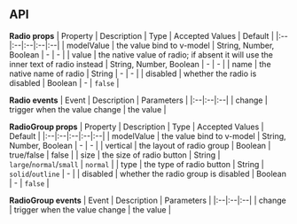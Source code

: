 ## API

**Radio props**
| Property | Description | Type | Accepted Values | Default |
|:--|:--|:--|:--|:--|
| modelValue | the value bind to v-model | String, Number, Boolean | - | - |
| value | the native value of radio; if absent it will use the inner text of radio instead | String, Number, Boolean | - | - |
| name | the native name of radio | String | - | - |
| disabled | whether the radio is disabled | Boolean | - | `false` |

**Radio events**
| Event | Description | Parameters |
|:--|:--|:--|
| change | trigger when the value change | the value |

**RadioGroup props**
| Property | Description | Type | Accepted Values | Default |
|:--|:--|:--|:--|:--|
| modelValue | the value bind to v-model | String, Number, Boolean | - | - |
| vertical | the layout of radio group | Boolean | true/false | false |
| size | the size of radio button | String | `large`/`normal`/`small` | `normal` |
| type | the type of radio button | String | `solid`/`outline` | - |
| disabled | whether the radio group is disabled | Boolean | - | `false` |

**RadioGroup events**
| Event | Description | Parameters |
|:--|:--|:--|
| change | trigger when the value change | the value |
